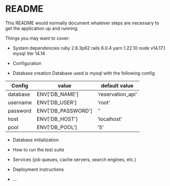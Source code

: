# README

This README would normally document whatever steps are necessary to get the
application up and running.

Things you may want to cover:

* System dependencies
ruby 2.6.3p62
rails 6.0.4
yarn 1.22.10
node v14.17.1
mysql  Ver 14.14

* Configuration

* Database creation
Database used is mysql with the following config

Config | value | default value
--- | --- | ---
database | ENV['DB_NAME'] | 'reservation_api'
username | ENV['DB_USER'] | 'root'
password | ENV['DB_PASSWORD'] | ''
host | ENV['DB_HOST'] | 'localhost'
pool | ENV['DB_POOL'] | '5'

* Database initialization

* How to run the test suite

* Services (job queues, cache servers, search engines, etc.)

* Deployment instructions

* ...
